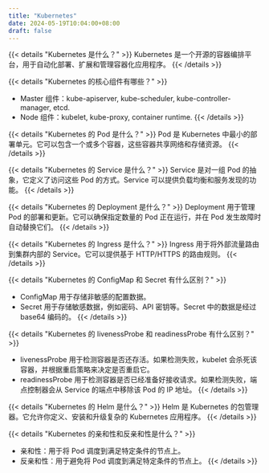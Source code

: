 ```yaml
---
title: "Kubernetes"
date: 2024-05-19T10:04:00+08:00
draft: false
---
```


{{< details "Kubernetes 是什么？" >}}
Kubernetes 是一个开源的容器编排平台，用于自动化部署、扩展和管理容器化应用程序。
{{< /details >}}

{{< details "Kubernetes 的核心组件有哪些？" >}}
- Master 组件：kube-apiserver, kube-scheduler, kube-controller-manager, etcd.
- Node 组件：kubelet, kube-proxy, container runtime.
{{< /details >}}

{{< details "Kubernetes 的 Pod 是什么？" >}}
Pod 是 Kubernetes 中最小的部署单元。它可以包含一个或多个容器，这些容器共享网络和存储资源。
{{< /details >}}

{{< details "Kubernetes 的 Service 是什么？" >}}
Service 是对一组 Pod 的抽象，它定义了访问这些 Pod 的方式。Service 可以提供负载均衡和服务发现的功能。
{{< /details >}}

{{< details "Kubernetes 的 Deployment 是什么？" >}}
Deployment 用于管理 Pod 的部署和更新。它可以确保指定数量的 Pod 正在运行，并在 Pod 发生故障时自动替换它们。
{{< /details >}}

{{< details "Kubernetes 的 Ingress 是什么？" >}}
Ingress 用于将外部流量路由到集群内部的 Service。它可以提供基于 HTTP/HTTPS 的路由规则。
{{< /details >}}

{{< details "Kubernetes 的 ConfigMap 和 Secret 有什么区别？" >}}
- ConfigMap 用于存储非敏感的配置数据。
- Secret 用于存储敏感数据，例如密码、API 密钥等。Secret 中的数据是经过 base64 编码的。
{{< /details >}}

{{< details "Kubernetes 的 livenessProbe 和 readinessProbe 有什么区别？" >}}
- livenessProbe 用于检测容器是否还存活。如果检测失败，kubelet 会杀死该容器，并根据重启策略来决定是否重启它。
- readinessProbe 用于检测容器是否已经准备好接收请求。如果检测失败，端点控制器会从 Service 的端点中移除该 Pod 的 IP 地址。
{{< /details >}}

{{< details "Kubernetes 的 Helm 是什么？" >}}
Helm 是 Kubernetes 的包管理器。它允许你定义、安装和升级复杂的 Kubernetes 应用程序。
{{< /details >}}

{{< details "Kubernetes 的亲和性和反亲和性是什么？" >}}
- 亲和性：用于将 Pod 调度到满足特定条件的节点上。
- 反亲和性：用于避免将 Pod 调度到满足特定条件的节点上。
{{< /details >}} 